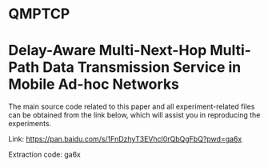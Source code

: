 # QMPTCP

# Delay-Aware Multi-Next-Hop Multi-Path Data Transmission Service in Mobile Ad-hoc Networks

The main source code related to this paper and all experiment-related files can be obtained from the link below, which will assist you in reproducing the experiments.

Link: https://pan.baidu.com/s/1FnDzhyT3EVhcl0rQbQgFbQ?pwd=ga6x

Extraction code: ga6x
